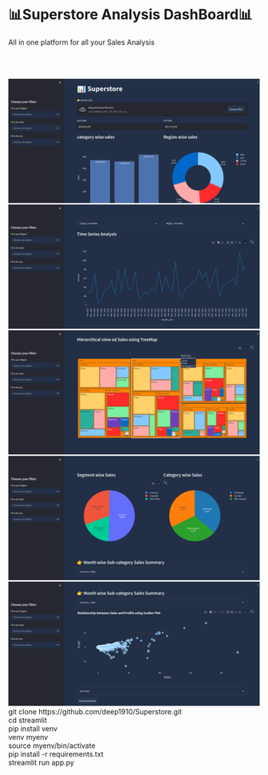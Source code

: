 # 📊Superstore Analysis DashBoard📊
<p>All in one platform for all your Sales Analysis</p>
<br>
<a href="https://superstore.streamlit.app/"></a>
<br>

<br>  
<img src="assets/1.png" ></img>
<img src="assets/2.png" ></img>
<img src="assets/3.png" ></img>
<img src="assets/4.png" ></img>
<img src="assets/5.png" ></img>

<br>
<summary>git clone https://github.com/deep1910/Superstore.git</summary>
<summary>cd streamlit</summary>
<summary>pip install venv</summary>
<summary>venv myenv</summary>
<summary>source myenv/bin/activate</summary>
<summary>pip install -r requirements.txt</summary>
<summary>streamlit run app.py</summary>
